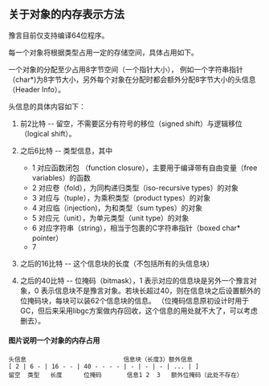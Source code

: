## 关于对象的内存表示方法


豫言目前仅支持编译64位程序。

每一个对象将根据类型占用一定的存储空间，具体占用如下。

一个对象的分配至少占用8字节空间（一个指针大小），
例如一个字符串指针（char*)为8字节大小，另外每个对象在分配时都会额外分配8字节大小的头信息（Header Info）。 

头信息的具体内容如下：
1. 前2比特 -- 留空，不需要区分有符号的移位（signed shift）与逻辑移位（logical shift）。
1. 之后6比特 -- 类型信息，其中
    * 1 对应函数闭包 （function closure），主要用于编译带有自由变量（free variables）的函数
    * 2 对应卷（fold），为同构递归类型（iso-recursive types）的对象
    * 3 对应与（tuple），为乘积类型（product types）的对象
    * 4 对应临（injection)，为和类型（sum types）的对象
    * 5 对应元（unit），为单元类型（unit type）的对象
    * 6 对应字符串（string），相当于包裹的C字符串指针（boxed char* pointer）
    * 7

1. 之后的16比特 -- 这个信息块的长度（不包括所有的头信息块）
2. 之后的40比特 -- 位掩码（bitmask），1 表示对应的信息块是另外一个豫言对象，0 表示信息块不是豫言对象。若块长超过40，则在信息块之后设置额外的位掩码块，每块可以装62个信息块的信息。 （位掩码信息原初设计时用于GC，但后来采用libgc方案做内存回收，这个信息的用处就不大了，可以考虑删去）。

#### 图片说明一个对象的内存占用
```
头信息                           信息块（长度3）额外信息        
[ 2 | 6 - | 16 - - | 40 - - - - | - | - | - | ... | ]
留空  类型   长度      位掩码       信息1 2  3   额外位掩码（此处不存在）
```